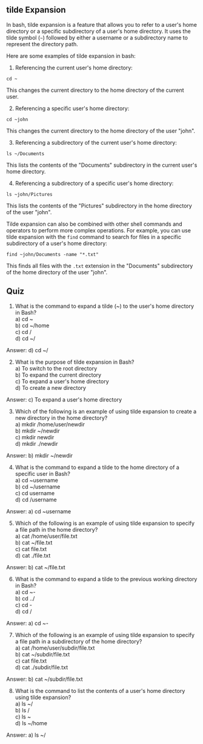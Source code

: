 ## tilde Expansion

In bash, tilde expansion is a feature that allows you to refer to a user's home directory or a specific subdirectory of a user's home directory. It uses the tilde symbol (`~`) followed by either a username or a subdirectory name to represent the directory path.

Here are some examples of tilde expansion in bash:

1. Referencing the current user's home directory:
```
cd ~
```
This changes the current directory to the home directory of the current user.

2. Referencing a specific user's home directory:
```
cd ~john
```
This changes the current directory to the home directory of the user "john".

3. Referencing a subdirectory of the current user's home directory:
```
ls ~/Documents
```
This lists the contents of the "Documents" subdirectory in the current user's home directory.

4. Referencing a subdirectory of a specific user's home directory:
```
ls ~john/Pictures
```
This lists the contents of the "Pictures" subdirectory in the home directory of the user "john".

Tilde expansion can also be combined with other shell commands and operators to perform more complex operations. For example, you can use tilde expansion with the `find` command to search for files in a specific subdirectory of a user's home directory:
```
find ~john/Documents -name "*.txt"
```
This finds all files with the `.txt` extension in the "Documents" subdirectory of the home directory of the user "john".

## Quiz



1. What is the command to expand a tilde (~) to the user's home directory in Bash?<br>
a) cd ~<br>
b) cd ~/home<br>
c) cd /<br>
d) cd ~/<br>

Answer: d) cd ~/

2. What is the purpose of tilde expansion in Bash?<br>
a) To switch to the root directory<br>
b) To expand the current directory<br>
c) To expand a user's home directory<br>
d) To create a new directory<br>

Answer: c) To expand a user's home directory

3. Which of the following is an example of using tilde expansion to create a new directory in the home directory?<br>
a) mkdir /home/user/newdir<br>
b) mkdir ~/newdir<br>
c) mkdir newdir<br>
d) mkdir ./newdir<br>

Answer: b) mkdir ~/newdir

4. What is the command to expand a tilde to the home directory of a specific user in Bash?<br>
a) cd ~username<br>
b) cd ~/username<br>
c) cd username<br>
d) cd /username<br>

Answer: a) cd ~username

5. Which of the following is an example of using tilde expansion to specify a file path in the home directory?<br>
a) cat /home/user/file.txt<br>
b) cat ~/file.txt<br>
c) cat file.txt<br>
d) cat ./file.txt<br>

Answer: b) cat ~/file.txt

6. What is the command to expand a tilde to the previous working directory in Bash?<br>
a) cd ~-<br>
b) cd ../<br>
c) cd -<br>
d) cd /<br>

Answer: a) cd ~-

7. Which of the following is an example of using tilde expansion to specify a file path in a subdirectory of the home directory?<br>
a) cat /home/user/subdir/file.txt<br>
b) cat ~/subdir/file.txt<br>
c) cat file.txt<br>
d) cat ./subdir/file.txt<br>

Answer: b) cat ~/subdir/file.txt

8. What is the command to list the contents of a user's home directory using tilde expansion?<br>
a) ls ~/<br>
b) ls /<br>
c) ls ~<br>
d) ls ~/home<br>

Answer: a) ls ~/